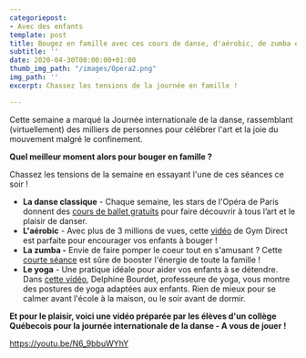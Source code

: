 ```yaml
---
categoriepost:
- Avec des enfants
template: post
title: Bougez en famille avec ces cours de danse, d'aérobic, de zumba et de yoga
subtitle: ''
date: 2020-04-30T00:00:00+01:00
thumb_img_path: "/images/Opera2.png"
img_path: ''
excerpt: Chassez les tensions de la journée en famille !

---
```

Cette semaine a marqué la Journée internationale de la danse, rassemblant (virtuellement) des milliers de personnes pour célébrer l'art et la joie du mouvement malgré le confinement. 

**Quel meilleur moment alors pour bouger en famille ?**

Chassez les tensions de la semaine en essayant l'une de ces séances ce soir !

* **La danse classique** - Chaque semaine, les stars de l'Opéra de Paris donnent des [cours de ballet gratuits](https://www.instagram.com/tv/B_fGvZACctg/?hl=fr) pour faire découvrir à tous l’art et le plaisir de danser.
* **L'aérobic** - Avec plus de 3 millions de vues, cette [vidéo](https://www.youtube.com/watch?v=Yt0wuk_bOXI) de Gym Direct est parfaite pour encourager vos enfants à bouger !
* **La zumba -** Envie de faire pomper le coeur tout en s'amusant ? Cette [courte séance](https://www.youtube.com/watch?v=tIHSkm_LC8s) est sûre de booster l'énergie de toute la famille !
* **Le yoga** - Une pratique idéale pour aider vos enfants à se détendre. Dans [cette vidéo](https://www.youtube.com/watch?v=cM6opeQN9H0), Delphine Bourdet, professeure de yoga, vous montre des postures de yoga adaptées aux enfants. Rien de mieux pour se calmer avant l'école à la maison, ou le soir avant de dormir. 

**Et pour le plaisir, voici une vidéo préparée par les élèves d'un collège Québecois pour la journée internationale de la danse - A vous de jouer !**

https://youtu.be/N6_9bbuWYhY